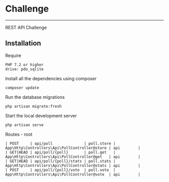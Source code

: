 # Challenge
----------
REST API Challenge

## Installation
Require

    PHP 7.2 or higher
    drive: pdo_sqlite

Install all the dependencies using composer

    composer update

Run the database migrations

    php artisan migrate:fresh

Start the local development server

    php artisan serve

Routes - root

    | POST     | api/poll              | poll.store | App\Http\Controllers\Api\PollController@store | api        |
    | GET|HEAD | api/poll/{poll}       | poll.get   | App\Http\Controllers\Api\PollController@get   | api        |
    | GET|HEAD | api/poll/{poll}/stats | poll.stats | App\Http\Controllers\Api\PollController@stats | api        |
    | POST     | api/poll/{poll}/vote  | poll.vote  | App\Http\Controllers\Api\PollController@vote  | api        |

